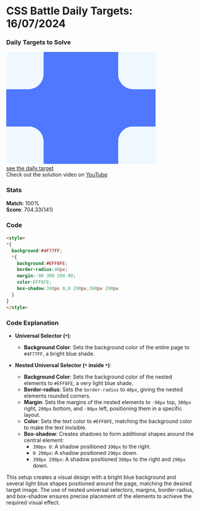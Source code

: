 # CSS Battle Daily Targets: 16/07/2024

### Daily Targets to Solve

![picture of daily target](./images/16.png)  
[see the daily target](https://cssbattle.dev/play/Xi1SSXp9H6g10bK65ZLA)  
Check out the solution video on [YouTube](https://www.youtube.com/watch?v=t9wvzN3Ny8g)

### Stats

**Match**: 100%  
**Score**: 704.33{141}

### Code

```html
<style>
*{
  background:#4F77FF;
  *{
    background:#EFF8FE;
    border-radius:40px;
    margin:-90 300 200-90;
    color:EFF8FE;
    box-shadow:390px 0,0 290px,390px 290px
  }
}
</style>
```

### Code Explanation

- **Universal Selector (`*`)**:
  - **Background Color**: Sets the background color of the entire page to `#4F77FF`, a bright blue shade.

- **Nested Universal Selector (`*` inside `*`)**:
  - **Background Color**: Sets the background color of the nested elements to `#EFF8FE`, a very light blue shade.
  - **Border-radius**: Sets the `border-radius` to `40px`, giving the nested elements rounded corners.
  - **Margin**: Sets the margins of the nested elements to `-90px` top, `300px` right, `200px` bottom, and `-90px` left, positioning them in a specific layout.
  - **Color**: Sets the text color to `#EFF8FE`, matching the background color to make the text invisible.
  - **Box-shadow**: Creates shadows to form additional shapes around the central element:
    - `390px 0`: A shadow positioned `390px` to the right.
    - `0 290px`: A shadow positioned `290px` down.
    - `390px 290px`: A shadow positioned `390px` to the right and `290px` down.

This setup creates a visual design with a bright blue background and several light blue shapes positioned around the page, matching the desired target image. The use of nested universal selectors, margins, border-radius, and box-shadow ensures precise placement of the elements to achieve the required visual effect.
